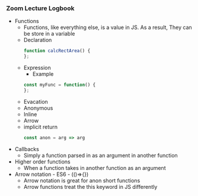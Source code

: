 ### Zoom Lecture Logbook

  * Functions
    * Functions, like everything else, is a value in JS. As a result, They can be store in a variable
    * Declaration
      ``` javascript
      function calcRectArea() {
      };
      ```
    * Expression
      * Example
      ``` javascript
      const myFunc = function() {
      };
      ```
    * Evacation
    * Anonymous
    * Inline
    * Arrow
    * implicit return
      ``` javascript
      const anon = arg => arg
      ```
  * Callbacks
    *  Simply a function parsed in as an argument in another function
  * Higher order functions
    * When a function takes in another function as an argument
  * Arrow notation - ES6 - (()=>{})
    * Arrow notation is great for anon short functions
    * Arrow functions treat the this keyword in JS differently